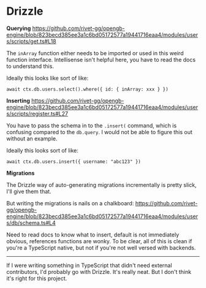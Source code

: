 # Drizzle

**Querying**
https://github.com/rivet-gg/opengb-engine/blob/823becd385ee3a1c6bd05172577a19441716eaa4/modules/users/scripts/get.ts#L18

The `inArray` function either needs to be imported or used in this weird
function interface. Intellisense isn't helpful here, you have to read the docs
to understand this.

Ideally this looks like sort of like:

```
await ctx.db.users.select().where({ id: { inArray: xxx } })
```

**Inserting**
https://github.com/rivet-gg/opengb-engine/blob/823becd385ee3a1c6bd05172577a19441716eaa4/modules/users/scripts/register.ts#L27

You have to pass the schema in to the `.insert(` command, which is confusing
compared to the `db.query`. I would not be able to figure this out without an
example.

Ideally this looks sort of like:

```
await ctx.db.users.insert({ username: "abc123" })
```

**Migrations**

The Drizzle way of auto-generating migrations incrementally is pretty slick,
I'll give them that.

But writing the migrations is nails on a chalkboard:
https://github.com/rivet-gg/opengb-engine/blob/823becd385ee3a1c6bd05172577a19441716eaa4/modules/users/db/schema.ts#L4

Need to read docs to know what to insert, default is not immediately obvious,
references functions are wonky. To be clear, all of this is clean if you're a
TypeScript native, but not if you're not well versed with backends.

---

If I were writing something in TypeScript that didn't need external
contributors, I'd probably go with Drizzle. It's really neat. But I don't think
it's right for this project.
